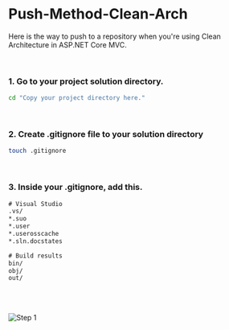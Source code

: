 # Push-Method-Clean-Arch
Here is the way to push to a repository when you're using Clean Architecture in ASP.NET Core MVC.

<br>

### 1. Go to your project solution directory.

```bash
cd "Copy your project directory here."
```

<br>

### 2. Create .gitignore file to your solution directory

```bash
touch .gitignore
```

<br>


### 3. Inside your .gitignore, add this.

```txt
# Visual Studio
.vs/
*.suo
*.user
*.userosscache
*.sln.docstates

# Build results
bin/
obj/
out/


```

<br>
<br>


![Step 1](one.png) 


